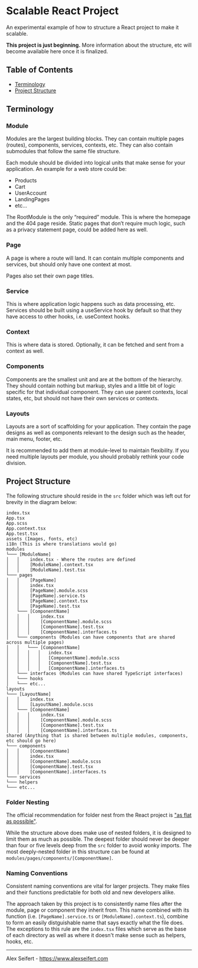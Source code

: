 # Scalable React Project

An experimental example of how to structure a React project to make it scalable.

**This project is just beginning.** More information about the structure, etc will become available here once it is finalized.


## Table of Contents

- <a href="#terminology">Terminology</a>
- <a href="#project-structure">Project Structure</a>

## Terminology

### Module
Modules are the largest building blocks. They can contain multiple pages (routes), components, services, contexts, etc. They can also contain submodules that follow the same file structure.

Each module should be divided into logical units that make sense for your application. An example for a web store could be:

- Products
- Cart
- UserAccount
- LandingPages
- etc…

The RootModule is the only “required” module. This is where the homepage and the 404 page reside. Static pages that don’t require much logic, such as a privacy statement page, could be added here as well.

### Page
A page is where a route will land. It can contain multiple components and services, but should only have one context at most.

Pages also set their own page titles.

### Service
This is where application logic happens such as data processing, etc. Services should be built using a useService hook by default so that they have access to other hooks, i.e. useContext hooks.

### Context
This is where data is stored. Optionally, it can be fetched and sent from a context as well.

### Components
Components are the smallest unit and are at the bottom of the hierarchy. They should contain nothing but markup, styles and a little bit of logic specific for that individual component. They can use parent contexts, local states, etc, but should not have their own services or contexts.

### Layouts
Layouts are a sort of scaffolding for your application. They contain the page designs as well as components relevant to the design such as the header, main menu, footer, etc.

It is recommended to add them at module-level to maintain flexibility. If you need multiple layouts per module, you should probably rethink your code division.


## Project Structure

The following structure should reside in the `src` folder which was left out for brevity in the diagram below:

```
index.tsx
App.tsx
App.scss
App.context.tsx
App.test.tsx
assets (Images, fonts, etc)
i18n (This is where translations would go)
modules
└─── [ModuleName]
│   │    index.tsx - Where the routes are defined
│   │    [ModuleName].context.tsx
│   │    [ModuleName].test.tsx
└─── pages
│   │    [PageName]
│   │    index.tsx
│   │    [PageName].module.scss
│   │    [PageName].service.ts
│   │    [PageName].context.tsx
│   │    [PageName].test.tsx
│   └─── [ComponentName]
│   │   │    index.tsx
│   │   │    [ComponentName].module.scss
│   │   │    [ComponentName].test.tsx
│   │   │    [ComponentName].interfaces.ts
│   └─── components (Modules can have components that are shared across multiple pages)
│   │   └─── [ComponentName]
│   │   │   │   index.tsx
│   │   │   │   [ComponentName].module.scss
│   │   │   │   [ComponentName].test.tsx
│   │   │   │   [ComponentName].interfaces.ts
│   └─── interfaces (Modules can have shared TypeScript interfaces)
│   └─── hooks
│   └─── etc...
layouts
└─── [LayoutName]
│   │    index.tsx
│   │    [LayoutName].module.scss
│   └─── [ComponentName]
│   │   │    index.tsx
│   │   │    [ComponentName].module.scss
│   │   │    [ComponentName].test.tsx
│   │   │    [ComponentName].interfaces.ts
shared (Anything that is shared between multiple modules, components, etc should go here)
└─── components
│   │    [ComponentName]
│   │    index.tsx
│   │    [ComponentName].module.scss
│   │    [ComponentName].test.tsx
│   │    [ComponentName].interfaces.ts
└─── services
└─── helpers
└─── etc...
```

### Folder Nesting
The official recommendation for folder nest from the React project is ["as flat as possible"](https://reactjs.org/docs/faq-structure.html#avoid-too-much-nesting).

While the structure above does make use of nested folders, it is designed to limit them as much as possible. The deepest folder should never be deeper than four or five levels deep from the `src` folder to avoid wonky imports. The most deeply-nested folder in this structure can be found at `modules/pages/components/[ComponentName]`.

### Naming Conventions
Consistent naming conventions are vital for larger projects. They make files and their functions predictable for both old and new developers alike.

The approach taken by this project is to consistently name files after the module, page or component they inherit from. This name combined with its function (i.e. `[PageName].service.ts` or `[ModuleName].context.ts`), combine to form an easily distguishable name that says exactly what the file does. The exceptions to this rule are the `index.tsx` files which serve as the base of each directory as well as where it doesn't make sense such as helpers, hooks, etc.

---

Alex Seifert - https://www.alexseifert.com
